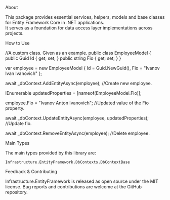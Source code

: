 About

This package provides essential services, helpers, models and base classes for Entity Framework Core in .NET applications.  
It serves as a foundation for data access layer implementations across projects.

How to Use

//A custom class. Given as an example.
public class EmployeeModel
{
    public Guid Id { get; set; }
    public string Fio { get; set; }
}
 
var employee = new EmployeeModel { Id = Guid.NewGuid(), Fio = "Ivanov Ivan Ivanovich" };

await _dbContext.AddEntityAsync(employee);                              //Create new employee.

IEnumerable<string> updatedProperties = [nameof(EmployeeModel.Fio)];

employee.Fio = "Ivanov Anton Ivanovich";                                //Updated value of the Fio property.

await _dbContext.UpdateEntityAsync(employee, updatedProperties);        //Update fio.

await _dbContext.RemoveEntityAsync(employee);                           //Delete employee.


Main Types

The main types provided by this library are:

    Infrastructure.EntityFramework.DbContexts.DbContextBase


Feedback & Contributing

Infrastructure.EntityFramework is released as open source under the MIT license. Bug reports and contributions are welcome at the GitHub repository.

